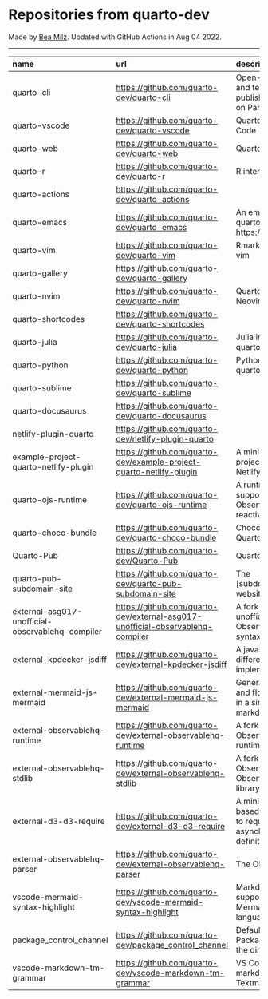 # Repositories from quarto-dev
Made by [Bea Milz](https://twitter.com/beamilz).
Updated with GitHub Actions in Aug 04 2022.
<hr> 

|name                                             |url                                                                            |description                                                                         | stars| forks| open_issues|
|:------------------------------------------------|:------------------------------------------------------------------------------|:-----------------------------------------------------------------------------------|-----:|-----:|-----------:|
|quarto-cli                                       |https://github.com/quarto-dev/quarto-cli                                       |Open-source scientific and technical publishing system built on Pandoc.             |   984|    73|         308|
|quarto-vscode                                    |https://github.com/quarto-dev/quarto-vscode                                    |Quarto extension for VS Code                                                        |    72|     5|          19|
|quarto-web                                       |https://github.com/quarto-dev/quarto-web                                       |Quarto website                                                                      |    71|   121|          14|
|quarto-r                                         |https://github.com/quarto-dev/quarto-r                                         |R interface to quarto-cli                                                           |    64|     6|          19|
|quarto-actions                                   |https://github.com/quarto-dev/quarto-actions                                   |                                                                                    |    39|    11|          12|
|quarto-emacs                                     |https://github.com/quarto-dev/quarto-emacs                                     |An emacs mode for quarto: https://quarto.org                                        |    33|     5|           2|
|quarto-vim                                       |https://github.com/quarto-dev/quarto-vim                                       |Rmarkdown support for vim                                                           |    27|    10|           9|
|quarto-gallery                                   |https://github.com/quarto-dev/quarto-gallery                                   |                                                                                    |    11|     9|           1|
|quarto-nvim                                      |https://github.com/quarto-dev/quarto-nvim                                      |Quarto mode for Neovim                                                              |     9|     0|           2|
|quarto-shortcodes                                |https://github.com/quarto-dev/quarto-shortcodes                                |                                                                                    |     8|     1|           1|
|quarto-julia                                     |https://github.com/quarto-dev/quarto-julia                                     |Julia interface to quarto-cli                                                       |     7|     0|           5|
|quarto-python                                    |https://github.com/quarto-dev/quarto-python                                    |Python interface to quarto-cli                                                      |     4|     0|           1|
|quarto-sublime                                   |https://github.com/quarto-dev/quarto-sublime                                   |                                                                                    |     4|     0|           0|
|quarto-docusaurus                                |https://github.com/quarto-dev/quarto-docusaurus                                |                                                                                    |     3|     0|           1|
|netlify-plugin-quarto                            |https://github.com/quarto-dev/netlify-plugin-quarto                            |                                                                                    |     3|     0|           1|
|example-project-quarto-netlify-plugin            |https://github.com/quarto-dev/example-project-quarto-netlify-plugin            |A minimal Quarto project using Quarto's Netlify plugin                              |     2|     0|           0|
|quarto-ojs-runtime                               |https://github.com/quarto-dev/quarto-ojs-runtime                               |A runtime for quarto's support of ObservableHQ's reactive Javascript                |     2|     0|           0|
|quarto-choco-bundle                              |https://github.com/quarto-dev/quarto-choco-bundle                              |Chocolatey package for Quarto                                                       |     1|     0|           0|
|Quarto-Pub                                       |https://github.com/quarto-dev/Quarto-Pub                                       |Quarto Pub                                                                          |     0|     0|           0|
|quarto-pub-subdomain-site                        |https://github.com/quarto-dev/quarto-pub-subdomain-site                        |The [subdomain].quarto.pub website                                                  |     0|     0|           0|
|external-asg017-unofficial-observablehq-compiler |https://github.com/quarto-dev/external-asg017-unofficial-observablehq-compiler |A fork of @asg017's unofficial compiler for Observable notebook syntax              |     0|     0|           0|
|external-kpdecker-jsdiff                         |https://github.com/quarto-dev/external-kpdecker-jsdiff                         |A javascript text differencing implementation.                                      |     0|     0|           0|
|external-mermaid-js-mermaid                      |https://github.com/quarto-dev/external-mermaid-js-mermaid                      |Generation of diagram and flowchart from text in a similar manner as markdown       |     0|     0|           0|
|external-observablehq-runtime                    |https://github.com/quarto-dev/external-observablehq-runtime                    |A fork of the Observable dataflow runtime.                                          |     0|     0|           0|
|external-observablehq-stdlib                     |https://github.com/quarto-dev/external-observablehq-stdlib                     |A fork of ObservableHQ's Observable standard library.                               |     0|     0|           0|
|external-d3-d3-require                           |https://github.com/quarto-dev/external-d3-d3-require                           |A minimal, promise-based implementation to require asynchronous module definitions. |     0|     0|           0|
|external-observablehq-parser                     |https://github.com/quarto-dev/external-observablehq-parser                     |The Observable parser.                                                              |     0|     0|           0|
|vscode-mermaid-syntax-highlight                  |https://github.com/quarto-dev/vscode-mermaid-syntax-highlight                  |Markdown syntax support for the Mermaid charting language                           |     0|     0|           0|
|package_control_channel                          |https://github.com/quarto-dev/package_control_channel                          |Default channel file for Package Control. Follow the directions at:                 |     0|     0|           0|
|vscode-markdown-tm-grammar                       |https://github.com/quarto-dev/vscode-markdown-tm-grammar                       |VS Code built-in markdown extension's Textmate grammar                              |     0|     0|           0|
